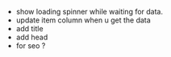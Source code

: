 - show loading spinner while waiting for data.
- update item column when u get the data
- add title 
- add head 
- for seo ? 
